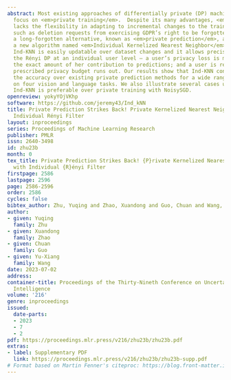 ```yaml
---
abstract: Most existing approaches of differentially private (DP) machine learning
  focus on <em>private training</em>.  Despite its many advantages, <em>private training</em>
  lacks the flexibility in adapting to incremental changes to the training dataset
  such as deletion requests from exercising GDPR’s right to be forgotten. We revisit
  a long-forgotten alternative, known as <em>private prediction</em>, and propose
  a new algorithm named <em>Individual Kernelized Nearest Neighbor</em> (Ind-KNN).
  Ind-KNN is easily updatable over dataset changes and it allows precise control of
  the Rényi DP at an individual user level — a user’s privacy loss is measured by
  the exact amount of her contribution to predictions; and a user is removed if her
  prescribed privacy budget runs out. Our results show that Ind-KNN consistently improves
  the accuracy over existing private prediction methods for a wide range of epsilon
  on four vision and language tasks. We also illustrate several cases under which
  Ind-KNN is preferable over private training with NoisySGD.
openreview: yokyYOjVKhp
software: https://github.com/jeremy43/Ind_kNN
title: Private Prediction Strikes Back! Private Kernelized Nearest Neighbors with
  Individual Rényi Filter
layout: inproceedings
series: Proceedings of Machine Learning Research
publisher: PMLR
issn: 2640-3498
id: zhu23b
month: 0
tex_title: Private Prediction Strikes Back! {P}rivate Kernelized Nearest Neighbors
  with Individual {R}ényi Filter
firstpage: 2586
lastpage: 2596
page: 2586-2596
order: 2586
cycles: false
bibtex_author: Zhu, Yuqing and Zhao, Xuandong and Guo, Chuan and Wang, Yu-Xiang
author:
- given: Yuqing
  family: Zhu
- given: Xuandong
  family: Zhao
- given: Chuan
  family: Guo
- given: Yu-Xiang
  family: Wang
date: 2023-07-02
address:
container-title: Proceedings of the Thirty-Nineth Conference on Uncertainty in Artificial
  Intelligence
volume: '216'
genre: inproceedings
issued:
  date-parts:
  - 2023
  - 7
  - 2
pdf: https://proceedings.mlr.press/v216/zhu23b/zhu23b.pdf
extras:
- label: Supplementary PDF
  link: https://proceedings.mlr.press/v216/zhu23b/zhu23b-supp.pdf
# Format based on Martin Fenner's citeproc: https://blog.front-matter.io/posts/citeproc-yaml-for-bibliographies/
---
```

